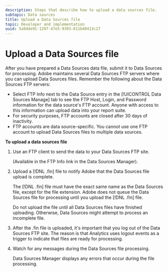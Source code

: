```yaml
---
description: Steps that describe how to upload a data sources file.
subtopic: Data sources
title: Upload a Data Sources file
topic: Developer and implementation
uuid: 5a9dde91-1297-47e5-9393-611b40413c17
---
```


# Upload a Data Sources file

After you have prepared a Data Sources data file, submit it to Data Sources for processing. Adobe maintains several Data Sources FTP servers where you can upload Data Sources files. Remember the following about the Data Sources FTP servers:

* Select FTP Info next to the Data Source entry in the [!UICONTROL Data Sources Manage] tab to see the FTP Host, Login, and Password information for the data source's FTP account. Anyone with access to this information can upload data into your report suite.
* For security purposes, FTP accounts are closed after 30 days of inactivity.
* FTP accounts are data source-specific. You cannot use one FTP account to upload Data Sources files to multiple data sources.

**To upload a data sources file** 

1. Use an FTP client to send the data to your Data Sources FTP site.

   (Available in the FTP Info link in the Data Sources Manager).

1. Upload a [!DNL .fin] file to notify Adobe that the Data Sources file upload is complete.

   The [!DNL .fin] file must have the exact same name as the Data Sources file, except for the file extension. Adobe does not queue the Data Sources file for processing until you upload the [!DNL .fin] file.

   Do not upload the file until all Data Sources files have finished uploading. Otherwise, Data Sources might attempt to process an incomplete file.
1. After the .fin file is uploaded, it's important that you log out of the Data Sources FTP site. The reason is that  Analytics uses logout events as a trigger to indicate that files are ready for processing.
1. Watch for any messages during the Data Sources file processing.

   Data Sources Manager displays any errors that occur during the file processing.


